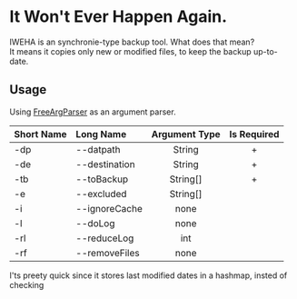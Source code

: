 # It Won't Ever Happen Again.
IWEHA is an synchronie-type backup tool. What does that mean?<br>
It means it copies only new or modified files, to keep the backup up-to-date.<br>

<h2>Usage</h2>
Using <a href="https://github.com/krypciak/FreeArgParser-Java">FreeArgParser</a> as an argument parser.<br>

|Short Name | Long Name 			| 	 Argument Type		| Is Required	|
|	:--- 	| :---         			|          :---: 		|    :---:     	|	
| -dp		| --datpath   			| String			  	| +				|		
| -de		| --destination  		| String				| +				|
| -tb		| --toBackup    		| String[]			 	| +				|
| -e		| --excluded    		| String[]				| 				|
| -i		| --ignoreCache  		| none					| 				|
| -l		| --doLog     			| none					| 				|
| -rl 		| --reduceLog    		| int					|				|
| -rf 		| --removeFiles  		| none					|				|




I'ts preety quick since it stores last modified dates in a hashmap, insted of checking
